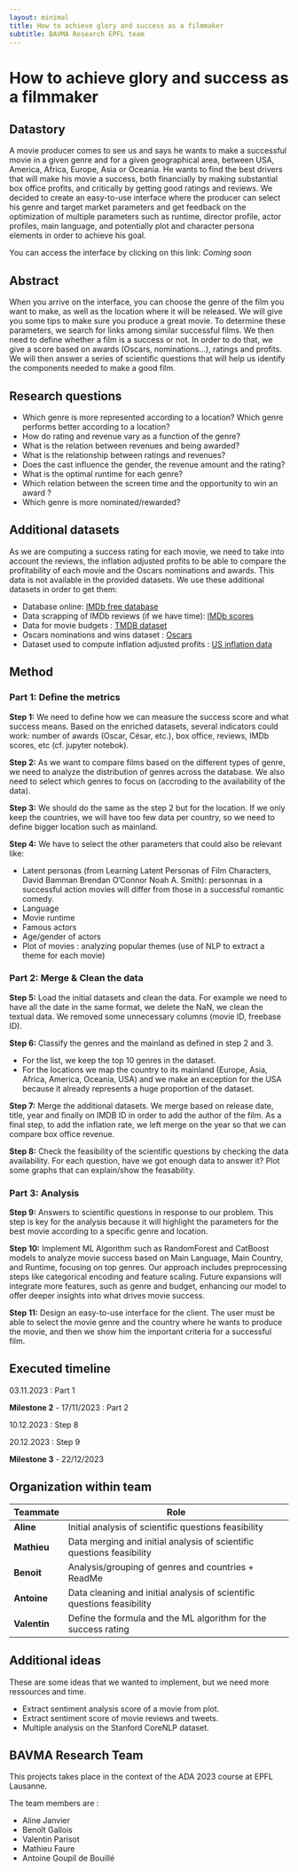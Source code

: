 ```yaml
---
layout: minimal
title: How to achieve glory and success as a filmmaker 
subtitle: BAVMA Research EPFL team
---
```


# How to achieve glory and success as a filmmaker

## Datastory

A movie producer comes to see us and says he wants to make a successful movie in a given genre and for a given geographical area, between USA, America, Africa, Europe, Asia or Oceania. He wants to find the best drivers that will make his movie a success, both financially by making substantial box office profits, and critically by getting good ratings and reviews. We decided to create an easy-to-use interface where the producer can select his genre and target market parameters and get feedback on the optimization of multiple parameters such as runtime, director profile, actor profiles, main language, and potentially plot and character persona elements in order to achieve his goal. 

You can access the interface by clicking on this link: *Coming soon*


## Abstract

When you arrive on the interface, you can choose the genre of the film you want to make, as well as the location where it will be released. We will give you some tips to make sure you produce a great movie.
To determine these parameters, we search for links among similar successful films. We then need to define whether a film is a success or not. In order to do that, we give a score based on awards (Oscars, nominations...), ratings and profits. 
We will then answer a series of scientific questions that will help us identify the components needed to make a good film.

## Research questions

- Which genre is more represented according to a location? Which genre performs better according to a location?
- How do rating and revenue vary as a function of the genre?
- What is the relation between revenues and being awarded?
- What is the relationship between ratings and revenues?
- Does the cast influence the gender, the revenue amount and the rating?
- What is the optimal runtime for each genre?
- Which relation between the screen time and the opportunity to win an award ?
- Which genre is more nominated/rewarded?

## Additional datasets

As we are computing a success rating for each movie, we need to take into account the reviews, the inflation adjusted profits to be able to compare the profitability of each movie and the Oscars nominations and awards. This data is not available in the provided datasets. We use these additional datasets in order to get them:

- Database online: [IMDb free database](https://developer.imdb.com/non-commercial-datasets/) 
- Data scrapping of IMDb reviews (if we have time): [IMDb scores](exploration/IMDb_scrapping_v1.ipynb)
- Data for movie budgets : [TMDB dataset](https://www.kaggle.com/datasets/kakarlaramcharan/tmdb-data-0920)
- Oscars nominations and wins dataset : [Oscars](https://www.kaggle.com/datasets/pushpakhinglaspure/oscar-dataset)
- Dataset used to compute inflation adjusted profits : [US inflation data](https://www.kaggle.com/datasets/varpit94/us-inflation-data-updated-till-may-2021)

## Method

### Part 1: Define the metrics

**Step 1:** We need to define how we can measure the success score and what success means. Based on the enriched datasets, several indicators could work: number of awards (Oscar, César, etc.), box office, reviews, IMDb scores, etc (cf. jupyter notebok).

**Step 2:** As we want to compare films based on the different types of genre, we need to analyze the distribution of genres across the database. We also need to select which genres to focus on (accroding to the availability of the data).

**Step 3:** We should do the same as the step 2 but for the location. If we only keep the countries, we will have too few data per country, so we need to define bigger location such as mainland. 

**Step 4:** We have to select the other parameters that could also be relevant like: 
- Latent personas (from Learning Latent Personas of Film Characters, David Bamman Brendan O’Connor Noah A. Smith): personnas in a successful action movies will differ from those in a successful romantic comedy. 
- Language
- Movie runtime
- Famous actors
- Age/gender of actors
- Plot of movies : analyzing popular themes (use of NLP to extract a theme for each movie)

### Part 2: Merge & Clean the data

**Step 5:** Load the initial datasets and clean the  data. For example we need to have all the date in the same format, we delete the NaN, we clean the textual data. We removed some unnecessary columns (movie ID, freebase ID). 

**Step 6:** Classify the genres and the mainland as defined in step 2 and 3. 
- For the list, we keep the top 10 genres in the dataset.
- For the locations we map the country to its mainland (Europe, Asia, Africa, America, Oceania, USA) and we make an exception for the USA because it already represents a huge proportion of the dataset.

**Step 7:** Merge the additional datasets. We merge based on release date, title, year and finally on IMDB ID in order to add the author of the film. As a final step, to add the inflation rate, we left merge on the year so that we can compare box office revenue.

**Step 8:** Check the feasibility of the scientific questions by checking the data availability. For each question, have we got enough data to answer it? Plot some graphs that can explain/show the feasability.

### Part 3: Analysis

**Step 9:** Answers to scientific questions in response to our problem. This step is key for the analysis because it will highlight the parameters for the best movie according to a specific genre and location.

**Step 10:** Implement ML Algorithm such as RandomForest and CatBoost models to analyze movie success based on Main Language, Main Country, and Runtime, focusing on top genres. Our approach includes preprocessing steps like categorical encoding and feature scaling. Future expansions will integrate more features, such as genre and budget, enhancing our model to offer deeper insights into what drives movie success.

**Step 11:** Design an easy-to-use interface for the client. The user must be able to select the movie genre and the country where he wants to produce the movie, and then we show him the important criteria for a successful film.

## Executed timeline

03.11.2023 : Part 1

**Milestone 2** - 17/11/2023 : Part 2 

10.12.2023 : Step 8

20.12.2023 : Step 9

**Milestone 3** - 22/12/2023 


## Organization within team
| Teammate | Role|
| --- | --- | 
|**Aline** |Initial analysis of scientific questions feasibility|
|**Mathieu**|Data merging and initial analysis of scientific questions feasibility| 
|**Benoit**|Analysis/grouping of genres and countries + ReadMe| 
|**Antoine**|Data cleaning and initial analysis of scientific questions feasibility|
|**Valentin**|Define the formula and the ML algorithm for the success rating |


## Additional ideas

These are some ideas that we wanted to implement, but we need more ressources and time.
- Extract sentiment analysis score of a movie from plot.
- Extract sentiment score of movie reviews and tweets.
- Multiple analysis on the Stanford CoreNLP dataset.





## BAVMA Research Team

This projects takes place in the context of the ADA 2023 course at EPFL Lausanne.

The team members are : 

- Aline Janvier
- Benoît Gallois
- Valentin Parisot
- Mathieu Faure
- Antoine Goupil de Bouillé


